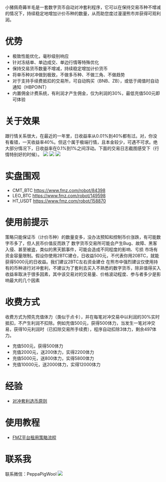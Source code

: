 小猪佩奇薅羊毛是一套数字货币自动对冲套利程序，它可以在保持交易币种不增减的情况下，持续稳定地增加计价币种的数量，从而助您度过漫漫熊市并获得可观利润。

# 优势
* 极致性能优化，毫秒级别响应
* 针对冻结单、单边成交、单边行情等特殊优化
* 保持交易货币数量不增减，持续稳定增加计价货币
* 将单币种对冲做到极致，不做多币种、不做三角、不做趋势
* 对于支持手续费抵扣的交易所，可自动购买（BNB、ZB），或低于阈值时自动通知（HBPOINT）
* 内置佣金计费系统，有利润才产生佣金，仅为利润的30%，最低充值500元即可体验

# 关于效果
跟行情关系很大，在最近的一年里，日收益率从0.01%到40%都有过。对，你没有看错，一天收益率40%。但这个属于极端行情，且本金较少，可遇不可求。绝大部分情况下，日收益率在0.1%到1%之间浮动。下面的交易日志截图感受下（行情特别好的时候）。
![](https://www.fmz.com/upload/asset//627d814c266c9d742fd91f80a5f46ea3b1a3bde4.jpeg)
![](https://www.fmz.com/upload/asset//e95f74cd0a2596f07b2731648c4029ad7cd4605f.jpeg)
![](https://www.fmz.com/upload/asset//d08890d0c0579ca221f70f922e409ce46a07985f.jpeg)

# 实盘围观
* CMT_BTC https://www.fmz.com/robot/84398
* LEO_BTC https://www.fmz.com/robot/149598
* HT_USDT https://www.fmz.com/robot/158870

# 使用前提示
策略只能保证币（计价币种）的数量变多，没办法预知和控制币价涨跌，有可能数字币多了，但人民币价值反而跌了
数字货币交易所可能会产生Bug、故障、黑客入侵、甚至被盗，类似的黑天鹅事件，可能会造成不同程度的影响、亏损
市场有资金容量限制。假设你使用2BTC建仓，日收益500元，不代表你用20BTC，就能获得5000元的日收益。我们建议2BTC左右资金建仓
在熊市中强烈建议仅使用持有的币种进行对冲套利，不建议为了套利去买入不熟悉的数字货币，除非值得买入
收益率取决于很多因素，其中该交易对的交易量、价格波动程度、参与者多少是影响最大的几个因素

# 收费方式
收费方式为预先充值体力（类似于点卡），并在每笔对冲交易中以利润的30%实时抵扣，不产生利润不扣除。例如充值500元，获得500体力，当发生一笔对冲交易，获得10元利润时（已扣除交易所手续费），程序自动扣除3体力，剩余497体力。
* 充值500元，获得500体力
* 充值2000元，送200体力，实得2200体力
* 充值5000元，送800体力，实得5800体力
* 充值10000元，送2000体力，实得12000体力

# 经验
* [对冲套利选币原则](https://github.com/liuan2013/PeppaPigWool/wiki/%E5%AF%B9%E5%86%B2%E5%A5%97%E5%88%A9%E9%80%89%E5%B8%81%E5%8E%9F%E5%88%99)

# 使用教程
* [FMZ平台租用策略流程](https://github.com/liuan2013/PeppaPigWool/wiki/FMZ%E5%B9%B3%E5%8F%B0%E7%A7%9F%E7%94%A8%E7%AD%96%E7%95%A5%E6%B5%81%E7%A8%8B)

# 联系我
联系微信：PeppaPigWool
![](https://www.fmz.com/upload/asset//2c988a3c2ec79f151fc2924d9c35c92df6748bd2.png)
